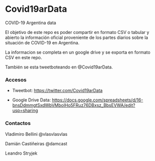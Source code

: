 # Covid19arData
COVID-19 Argentina data

El objetivo de este repo es poder compartir en formato CSV o tabular y abierto la información oficial proveniente de los partes diarios sobre la situación de COVID-19 en Argentina.

La informacion se completa en un google drive y se exporta en formato CSV en este repo.

También se esta tweetboteando en @Covid19arData. 

### Accesos
* Tweetbot: 
https://twitter.com/Covid19arData 

* Google Drive Data:
https://docs.google.com/spreadsheets/d/16-bnsDdmmgtSxdWbVMboIHo5FRuz76DBxsz_BbsEVWA/edit?usp=sharing

### Contactos

Vladimiro Bellini @vlasvlasvlas

Damián Castiñeiras @damcast

Leandro Stryjek
